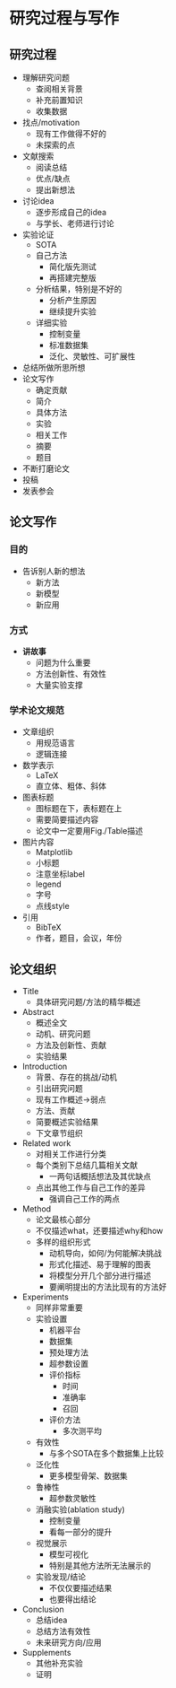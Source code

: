 # 研究过程与写作
## 研究过程
* 理解研究问题
	* 查阅相关背景
	* 补充前置知识
	* 收集数据
* 找点/motivation
	* 现有工作做得不好的
	* 未探索的点
* 文献搜索
	* 阅读总结
	* 优点/缺点
	* 提出新想法
* 讨论idea
	* 逐步形成自己的idea
	* 与学长、老师进行讨论
* 实验论证
	* SOTA
	* 自己方法
		* 简化版先测试
		* 再搭建完整版
	* 分析结果，特别是不好的
		* 分析产生原因
		* 继续提升实验
	* 详细实验
		* 控制变量
		* 标准数据集
		* 泛化、灵敏性、可扩展性
* 总结所做所思所想
* 论文写作
	* 确定贡献
	* 简介
	* 具体方法
	* 实验
	* 相关工作
	* 摘要
	* 题目
* 不断打磨论文
* 投稿
* 发表参会

## 论文写作
### 目的
* 告诉别人新的想法
	* 新方法
	* 新模型
	* 新应用

### 方式
* **讲故事**
	* 问题为什么重要
	* 方法创新性、有效性
	* 大量实验支撑

### 学术论文规范
* 文章组织
	* 用规范语言
	* 逻辑连接
* 数学表示
	* LaTeX
	* 直立体、粗体、斜体
* 图表标题
	* 图标题在下，表标题在上
	* 需要简要描述内容
	* 论文中一定要用Fig./Table描述
* 图片内容
	* Matplotlib
	* 小标题
	* 注意坐标label
	* legend
	* 字号
	* 点线style
* 引用
	* BibTeX
	* 作者，题目，会议，年份

## 论文组织
* Title
	* 具体研究问题/方法的精华概述
* Abstract
	* 概述全文
	* 动机、研究问题
	* 方法及创新性、贡献
	* 实验结果
* Introduction
	* 背景、存在的挑战/动机
	* 引出研究问题
	* 现有工作概述->弱点
	* 方法、贡献
	* 简要概述实验结果
	* 下文章节组织
* Related work
	* 对相关工作进行分类
	* 每个类别下总结几篇相关文献
		* 一两句话概括想法及其优缺点
	* 点出其他工作与自己工作的差异
		* 强调自己工作的两点
* Method
	* 论文最核心部分
	* 不仅描述what，还要描述why和how
	* 多样的组织形式
		* 动机导向，如何/为何能解决挑战
		* 形式化描述、易于理解的图表
		* 将模型分开几个部分进行描述
		* 要阐明提出的方法比现有的方法好
* Experiments
	* 同样非常重要
	* 实验设置
		* 机器平台
		* 数据集
		* 预处理方法
		* 超参数设置
		* 评价指标
			* 时间
			* 准确率
			* 召回
		* 评价方法
			* 多次测平均
	* 有效性
		* 与多个SOTA在多个数据集上比较
	* 泛化性
		* 更多模型骨架、数据集
	* 鲁棒性
		* 超参数灵敏性
	* 消融实验(ablation study)
		* 控制变量
		* 看每一部分的提升
	* 视觉展示
		* 模型可视化
		* 特别是其他方法所无法展示的
	* 实验发现/结论
		* 不仅仅要描述结果
		* 也要得出结论
* Conclusion
	* 总结idea
	* 总结方法有效性
	* 未来研究方向/应用
* Supplements
	* 其他补充实验
	* 证明